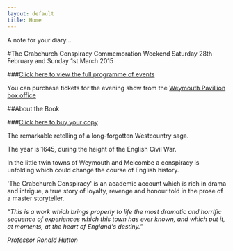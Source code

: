 ```yaml
---
layout: default
title: Home       
---
```


A note for your diary...

#The Crabchurch Conspiracy Commemoration Weekend
Saturday 28th February and Sunday 1st March 2015

###[Click here to view the full programme of events](http://issuu.com/dolmenbitesize/docs/crabchurch2015programme/1)

You can purchase tickets for the evening show from the [Weymouth Pavillion box office](http://www.weymouthpavilion.com/index.html)

##About the Book

###[Click here to buy your copy](http://crabchurch.co.uk/buy.html)

The remarkable retelling of a long-forgotten Westcountry saga.

The year is 1645, during the height of the English Civil War.

In the little twin towns of Weymouth and Melcombe a conspiracy is unfolding which could change the course of English history.

'The Crabchurch Conspiracy' is an academic account which is rich in drama and intrigue, a true story of loyalty, revenge and honour told in the prose of a master storyteller.
 
_“This is a work which brings properly to life the most dramatic and horrific sequence of experiences which this town has ever known, and which put it, at  moments, at the heart of England's destiny.”_

_Professor Ronald Hutton_



